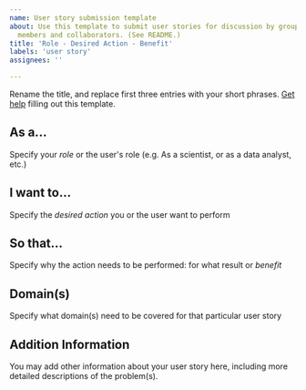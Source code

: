 ```yaml
---
name: User story submission template
about: Use this template to submit user stories for discussion by group
  members and collaborators. (See README.)
title: 'Role - Desired Action - Benefit'
labels: 'user story'
assignees: ''

---
```

Rename the title, and replace first three entries with your short phrases. [Get help](https://github.com/i-adopt/users_stories/blob/master/README.md) filling out this template.

## As a...
Specify your *role* or the user's role (e.g. As a scientist, or as a data analyst, etc.) 

## I want to...
Specify the *desired action* you or the user want to perform 

## So that...
Specify why the action needs to be performed: for what result or *benefit*

## Domain(s)
Specify what domain(s) need to be covered for that particular user story

## Addition Information
You may add other information about your user story here, including more detailed descriptions of the problem(s).
